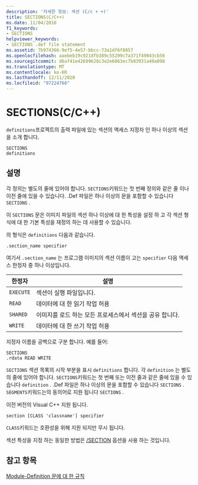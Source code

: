 ```yaml
---
description: '자세한 정보: 섹션 (C/c + +)'
title: SECTIONS(C/C++)
ms.date: 11/04/2016
f1_keywords:
- SECTIONS
helpviewer_keywords:
- SECTIONS .def file statement
ms.assetid: 7b974366-9ef5-4e57-bbcc-73a1df6f8857
ms.openlocfilehash: aaebeb19c921dfb389c55209c7a371f49043cb56
ms.sourcegitcommit: d6af41e42699628c3e2e6063ec7b03931a49a098
ms.translationtype: MT
ms.contentlocale: ko-KR
ms.lasthandoff: 12/11/2020
ms.locfileid: "97224766"
---
```

# <a name="sections-cc"></a>SECTIONS(C/C++)

`definitions`프로젝트의 출력 파일에 있는 섹션의 액세스 지정자 인 하나 이상의 섹션을 소개 합니다.

```
SECTIONS
definitions
```

## <a name="remarks"></a>설명

각 정의는 별도의 줄에 있어야 합니다. `SECTIONS`키워드는 첫 번째 정의와 같은 줄 이나 이전 줄에 있을 수 있습니다. .Def 파일은 하나 이상의 문을 포함할 수 있습니다 `SECTIONS` .

이 `SECTIONS` 문은 이미지 파일의 섹션 하나 이상에 대 한 특성을 설정 하 고 각 섹션 형식에 대 한 기본 특성을 재정의 하는 데 사용할 수 있습니다.

의 형식은 `definitions` 다음과 같습니다.

`.section_name specifier`

여기서 `.section_name` 는 프로그램 이미지의 섹션 이름이 고는 `specifier` 다음 액세스 한정자 중 하나 이상입니다.

|한정자|설명|
|--------------|-----------------|
|`EXECUTE`|섹션이 실행 파일입니다.|
|`READ`|데이터에 대 한 읽기 작업 허용|
|`SHARED`|이미지를 로드 하는 모든 프로세스에서 섹션을 공유 합니다.|
|`WRITE`|데이터에 대 한 쓰기 작업 허용|

지정자 이름을 공백으로 구분 합니다. 예를 들어:

```
SECTIONS
.rdata READ WRITE
```

`SECTIONS` 섹션 목록의 시작 부분을 표시 `definitions` 합니다. 각 `definition` 는 별도의 줄에 있어야 합니다. `SECTIONS`키워드는 첫 번째 또는 이전 줄과 같은 줄에 있을 수 있습니다 `definition` . .Def 파일은 하나 이상의 문을 포함할 수 있습니다 `SECTIONS` . `SEGMENTS`키워드는의 동의어로 지원 됩니다 `SECTIONS` .

이전 버전의 Visual C++ 지원 됩니다.

```
section [CLASS 'classname'] specifier
```

`CLASS`키워드는 호환성을 위해 지원 되지만 무시 됩니다.

섹션 특성을 지정 하는 동일한 방법은 [/SECTION](section-specify-section-attributes.md) 옵션을 사용 하는 것입니다.

## <a name="see-also"></a>참고 항목

[Module-Definition 문에 대 한 규칙](rules-for-module-definition-statements.md)
